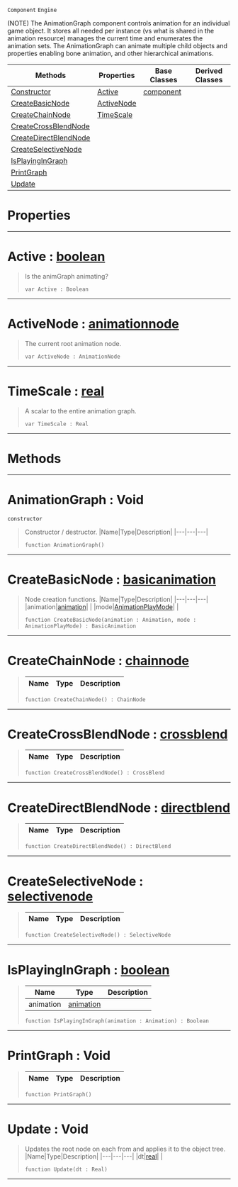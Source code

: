  `Component` `Engine`



(NOTE) The AnimationGraph component controls animation for an individual game object. It stores all needed per instance (vs what is shared in the animation resource) manages the current time and enumerates the animation sets. The AnimationGraph can animate multiple child objects and properties enabling bone animation, and other hierarchical animations.

|Methods|Properties|Base Classes|Derived Classes|
|---|---|---|---|
|[ Constructor](https://github.com/dragonCASTjosh/PlasmaDocs/blob/master/code_reference/class_reference/animationgraph.markdown#animationgraph-void)|[ Active](https://github.com/dragonCASTjosh/PlasmaDocs/blob/master/code_reference/class_reference/animationgraph.markdown#active-plasma-engine-docum)|[component](https://github.com/dragonCASTjosh/PlasmaDocs/blob/master/code_reference/class_reference/component.markdown)| |
|[ CreateBasicNode](https://github.com/dragonCASTjosh/PlasmaDocs/blob/master/code_reference/class_reference/animationgraph.markdown#createbasicnode-plasma-eng)|[ ActiveNode](https://github.com/dragonCASTjosh/PlasmaDocs/blob/master/code_reference/class_reference/animationgraph.markdown#activenode-plasma-engine-d)| | |
|[ CreateChainNode](https://github.com/dragonCASTjosh/PlasmaDocs/blob/master/code_reference/class_reference/animationgraph.markdown#createchainnode-plasma-eng)|[ TimeScale](https://github.com/dragonCASTjosh/PlasmaDocs/blob/master/code_reference/class_reference/animationgraph.markdown#timescale-plasma-engine-do)| | |
|[ CreateCrossBlendNode](https://github.com/dragonCASTjosh/PlasmaDocs/blob/master/code_reference/class_reference/animationgraph.markdown#createcrossblendnode-zer)| | | |
|[ CreateDirectBlendNode](https://github.com/dragonCASTjosh/PlasmaDocs/blob/master/code_reference/class_reference/animationgraph.markdown#createdirectblendnode-ze)| | | |
|[ CreateSelectiveNode](https://github.com/dragonCASTjosh/PlasmaDocs/blob/master/code_reference/class_reference/animationgraph.markdown#createselectivenode-plasma)| | | |
|[ IsPlayingInGraph](https://github.com/dragonCASTjosh/PlasmaDocs/blob/master/code_reference/class_reference/animationgraph.markdown#isplayingingraph-plasma-en)| | | |
|[ PrintGraph](https://github.com/dragonCASTjosh/PlasmaDocs/blob/master/code_reference/class_reference/animationgraph.markdown#printgraph-void)| | | |
|[ Update](https://github.com/dragonCASTjosh/PlasmaDocs/blob/master/code_reference/class_reference/animationgraph.markdown#update-void)| | | |


 #  Properties


---  
 #  Active : [boolean](https://github.com/dragonCASTjosh/PlasmaDocs/blob/master/code_reference/lightning_base_types/boolean.markdown)

> Is the animGraph animating?
> ``` lang=cpp, name=Lightning
> var Active : Boolean


---  
 #  ActiveNode : [animationnode](https://github.com/dragonCASTjosh/PlasmaDocs/blob/master/code_reference/class_reference/animationnode.markdown)

> The current root animation node.
> ``` lang=cpp, name=Lightning
> var ActiveNode : AnimationNode


---  
 #  TimeScale : [real](https://github.com/dragonCASTjosh/PlasmaDocs/blob/master/code_reference/lightning_base_types/real.markdown)

> A scalar to the entire animation graph.
> ``` lang=cpp, name=Lightning
> var TimeScale : Real


---  
 #  Methods


---  
 #  AnimationGraph : Void

 `constructor`

> Constructor / destructor.
> |Name|Type|Description|
> |---|---|---|
> ``` lang=cpp, name=Lightning
> function AnimationGraph()
> ``` 


---  
 #  CreateBasicNode : [basicanimation](https://github.com/dragonCASTjosh/PlasmaDocs/blob/master/code_reference/class_reference/basicanimation.markdown)

> Node creation functions.
> |Name|Type|Description|
> |---|---|---|
> |animation|[animation](https://github.com/dragonCASTjosh/PlasmaDocs/blob/master/code_reference/class_reference/animation.markdown)| |
> |mode|[AnimationPlayMode](https://github.com/dragonCASTjosh/PlasmaDocs/blob/master/code_reference/enum_reference.markdown#animationplaymode)| |
> ``` lang=cpp, name=Lightning
> function CreateBasicNode(animation : Animation, mode : AnimationPlayMode) : BasicAnimation
> ``` 


---  
 #  CreateChainNode : [chainnode](https://github.com/dragonCASTjosh/PlasmaDocs/blob/master/code_reference/class_reference/chainnode.markdown)

> 
> |Name|Type|Description|
> |---|---|---|
> ``` lang=cpp, name=Lightning
> function CreateChainNode() : ChainNode
> ``` 


---  
 #  CreateCrossBlendNode : [crossblend](https://github.com/dragonCASTjosh/PlasmaDocs/blob/master/code_reference/class_reference/crossblend.markdown)

> 
> |Name|Type|Description|
> |---|---|---|
> ``` lang=cpp, name=Lightning
> function CreateCrossBlendNode() : CrossBlend
> ``` 


---  
 #  CreateDirectBlendNode : [directblend](https://github.com/dragonCASTjosh/PlasmaDocs/blob/master/code_reference/class_reference/directblend.markdown)

> 
> |Name|Type|Description|
> |---|---|---|
> ``` lang=cpp, name=Lightning
> function CreateDirectBlendNode() : DirectBlend
> ``` 


---  
 #  CreateSelectiveNode : [selectivenode](https://github.com/dragonCASTjosh/PlasmaDocs/blob/master/code_reference/class_reference/selectivenode.markdown)

> 
> |Name|Type|Description|
> |---|---|---|
> ``` lang=cpp, name=Lightning
> function CreateSelectiveNode() : SelectiveNode
> ``` 


---  
 #  IsPlayingInGraph : [boolean](https://github.com/dragonCASTjosh/PlasmaDocs/blob/master/code_reference/lightning_base_types/boolean.markdown)

> 
> |Name|Type|Description|
> |---|---|---|
> |animation|[animation](https://github.com/dragonCASTjosh/PlasmaDocs/blob/master/code_reference/class_reference/animation.markdown)| |
> ``` lang=cpp, name=Lightning
> function IsPlayingInGraph(animation : Animation) : Boolean
> ``` 


---  
 #  PrintGraph : Void

> 
> |Name|Type|Description|
> |---|---|---|
> ``` lang=cpp, name=Lightning
> function PrintGraph()
> ``` 


---  
 #  Update : Void

> Updates the root node on each from and applies it to the object tree.
> |Name|Type|Description|
> |---|---|---|
> |dt|[real](https://github.com/dragonCASTjosh/PlasmaDocs/blob/master/code_reference/lightning_base_types/real.markdown)| |
> ``` lang=cpp, name=Lightning
> function Update(dt : Real)
> ``` 


---  
 

 
